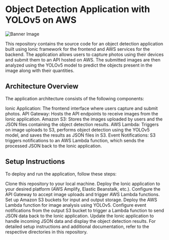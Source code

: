 
# Object Detection Application with YOLOv5 on AWS
![Banner Image](https://raw.githubusercontent.com/CD-AC/MLEngennier_ArtificialVision/main/Architecture.png)

This repository contains the source code for an object detection application built using Ionic framework for the frontend and AWS services for the backend. The application allows users to capture photos using their devices and submit them to an API hosted on AWS. The submitted images are then analyzed using the YOLOv5 model to predict the objects present in the image along with their quantities.

## Architecture Overview
The application architecture consists of the following components:

Ionic Application: The frontend interface where users capture and submit photos.
API Gateway: Hosts the API endpoints to receive images from the Ionic application.
Amazon S3: Stores the images uploaded by users and the JSON files containing the object detection results.
AWS Lambda: Triggers on image uploads to S3, performs object detection using the YOLOv5 model, and saves the results as JSON files in S3.
Event Notifications: S3 triggers notifications to an AWS Lambda function, which sends the processed JSON back to the Ionic application.
## Setup Instructions
To deploy and run the application, follow these steps:

Clone this repository to your local machine.
Deploy the Ionic application to your desired platform (AWS Amplify, Elastic Beanstalk, etc.).
Configure the API Gateway to accept image uploads and trigger AWS Lambda functions.
Set up Amazon S3 buckets for input and output storage.
Deploy the AWS Lambda function for image analysis using YOLOv5.
Configure event notifications from the output S3 bucket to trigger a Lambda function to send JSON data back to the Ionic application.
Update the Ionic application to handle incoming JSON data and display the object detection results.
For detailed setup instructions and additional documentation, refer to the respective directories in this repository.

